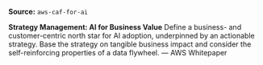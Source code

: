 **Source:** `aws-caf-for-ai`

**Strategy Management: AI for Business Value**
Define a business- and customer-centric north star for AI adoption, underpinned by an actionable strategy. Base the strategy on tangible business impact and consider the self-reinforcing properties of a data flywheel. — AWS Whitepaper
